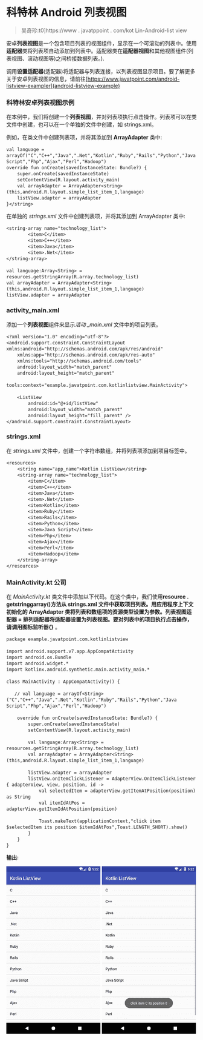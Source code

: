 # 科特林 Android 列表视图

> 吴奇珍:t0]https://www . javatppoint . com/kot Lin-Android-list view

安卓**列表视图**是一个包含项目列表的视图组件，显示在一个可滚动的列表中。使用**适配器**类将列表项自动添加到列表中。适配器类在**适配器视图**和其他视图组件(列表视图、滚动视图等)之间桥接数据列表。).

调用**设置适配器**(适配器)将适配器与列表连接，以列表视图显示项目。要了解更多关于安卓列表视图的信息，请前往[https://www.javatpoint.com/android-listview-exampler](android-listview-example)

### 科特林安卓列表视图示例

在本例中，我们将创建一个**列表视图**，并对列表项执行点击操作。列表项可以在类文件中创建，也可以在一个单独的文件中创建，如 strings.xml。

例如，在类文件中创建列表项，并将其添加到 **ArrayAdapter** 类中:

```
val language = arrayOf("C","C++","Java",".Net","Kotlin","Ruby","Rails","Python","Java Script","Php","Ajax","Perl","Hadoop")
override fun onCreate(savedInstanceState: Bundle?) {
    super.onCreate(savedInstanceState)
    setContentView(R.layout.activity_main)
    val arrayAdapter = ArrayAdapter<string>(this,android.R.layout.simple_list_item_1,language)
    listView.adapter = arrayAdapter
}</string> 
```

在单独的 *strings.xml* 文件中创建列表项，并将其添加到 ArrayAdapter 类中:

```
<string-array name="technology_list">
        <item>C</item>
        <item>C++</item>
        <item>Java</item>
        <item>.Net</item>
</string-array>

val language:Array<String> = resources.getStringArray(R.array.technology_list)
val arrayAdapter = ArrayAdapter<String>(this,android.R.layout.simple_list_item_1,language)
listView.adapter = arrayAdapter

```

### activity_main.xml

添加一个**列表视图**组件来显示*活动 _main.xml* 文件中的项目列表。

```
<?xml version="1.0" encoding="utf-8"?>
<android.support.constraint.ConstraintLayout xmlns:android="http://schemas.android.com/apk/res/android"
    xmlns:app="http://schemas.android.com/apk/res-auto"
    xmlns:tools="http://schemas.android.com/tools"
    android:layout_width="match_parent"
    android:layout_height="match_parent"
    tools:context="example.javatpoint.com.kotlinlistview.MainActivity">

    <ListView
        android:id="@+id/listView"
        android:layout_width="match_parent"
        android:layout_height="fill_parent" />
</android.support.constraint.ConstraintLayout>

```

### strings.xml

在 *strings.xml* 文件中，创建一个字符串数组，并将列表项添加到项目标签中。

```
<resources>
    <string name="app_name">Kotlin ListView</string>
    <string-array name="technology_list">
        <item>C</item>
        <item>C++</item>
        <item>Java</item>
        <item>.Net</item>
        <item>Kotlin</item>
        <item>Ruby</item>
        <item>Rails</item>
        <item>Python</item>
        <item>Java Script</item>
        <item>Php</item>
        <item>Ajax</item>
        <item>Perl</item>
        <item>Hadoop</item>
    </string-array>
</resources>

```

### MainActivity.kt 公司

在 *MainActivity.kt* 类文件中添加以下代码。在这个类中，我们使用**resource . getstringgarray()**方法从 strings.xml 文件中获取项目列表。用应用程序上下文初始化的 **ArrayAdapter** 类将列表和数组项的资源类型设置为参数。**列表视图适配器** = **排列适配器**将适配器设置为列表视图。要对列表中的项目执行点击操作，请调用**图标监听器{}** 。

```
package example.javatpoint.com.kotlinlistview

import android.support.v7.app.AppCompatActivity
import android.os.Bundle
import android.widget.*
import kotlinx.android.synthetic.main.activity_main.*

class MainActivity : AppCompatActivity() {

   // val language = arrayOf<String>("C","C++","Java",".Net","Kotlin","Ruby","Rails","Python","Java Script","Php","Ajax","Perl","Hadoop")

    override fun onCreate(savedInstanceState: Bundle?) {
        super.onCreate(savedInstanceState)
        setContentView(R.layout.activity_main)

        val language:Array<String> = resources.getStringArray(R.array.technology_list)
        val arrayAdapter = ArrayAdapter<String>(this,android.R.layout.simple_list_item_1,language)

        listView.adapter = arrayAdapter
        listView.onItemClickListener = AdapterView.OnItemClickListener { adapterView, view, position, id ->
            val selectedItem = adapterView.getItemAtPosition(position) as String
            val itemIdAtPos = adapterView.getItemIdAtPosition(position)

            Toast.makeText(applicationContext,"click item $selectedItem its position $itemIdAtPos",Toast.LENGTH_SHORT).show()
        }
    }
}

```

**输出:**

![Kotlin Android ListView](img/6bfd98034b1b257c7c61b88fe89fc382.png) ![Kotlin Android ListView](img/9c19eaaa4a6ba3ecd783281a564b6b84.png)